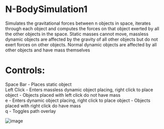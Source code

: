 # N-BodySimulation1

Simulates the gravitational forces between n objects in space, iterates through each object and computes the forces on that object exerted by all the other objects in the space. Static masses cannot move, massless dynamic objects are affected by the gravity of all other objects but do not exert forces on other objects. Normal dynamic objects are affected by all other objects and have mass themselves

# Controls:
Space Bar  - Places static object\
Left Click - Enters massless dynamic object placing, right click to place object - Objects placed with left click do not have mass\
e - Enters dynamic object placing, right click to place object - Objects placed with right click do have mass\
q - Toggles path overlay

![image](https://user-images.githubusercontent.com/63655147/156764446-cfda226f-c6d8-40cc-9a8a-8bcd9c6d22fc.png)
